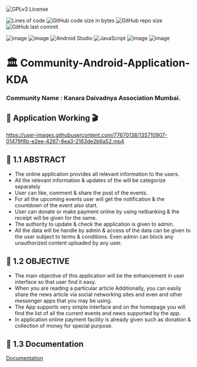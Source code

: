 ![GPLv3 License](https://img.shields.io/badge/License-GPLv3-%23fc6404)

![Lines of code](https://img.shields.io/tokei/lines/github/7Vivek/Community-Android-Application-KDA)
![GitHub code size in bytes](https://img.shields.io/github/languages/code-size/7Vivek/Community-Android-Application-KDA?color=green)
![GitHub repo size](https://img.shields.io/github/repo-size/7Vivek/Community-Android-Application-KDA?color=%23ffcc00)
![GitHub last commit](https://img.shields.io/github/last-commit/7Vivek/Community-Android-Application-KDA?color=%23ff2d55)


![image](https://camo.githubusercontent.com/028e2fa50d07bd7e228b89255fa1bd5ad310d1b3d7c327f67e9510398a045272/68747470733a2f2f696d672e736869656c64732e696f2f7374617469632f76313f7374796c653d666f722d7468652d6261646765266d6573736167653d416e64726f696426636f6c6f723d323232323232266c6f676f3d416e64726f6964266c6f676f436f6c6f723d334444433834266c6162656c3d)
![image](https://img.shields.io/badge/Java-ED8B00?style=for-the-badge&logo=java&logoColor=white)
![Android Studio](https://img.shields.io/badge/Android%20Studio-3DDC84.svg?style=for-the-badge&logo=android-studio&logoColor=white)
![JavaScript](https://img.shields.io/badge/javascript-%23323330.svg?style=for-the-badge&logo=javascript&logoColor=%23F7DF1E)
![image](https://img.shields.io/badge/firebase-ffca28?style=for-the-badge&logo=firebase&logoColor=black)
![image](https://camo.githubusercontent.com/14411d654f8f863d03e96e76c86d0ce62993c0c0ec017b19084cc5a65b0a4ea8/68747470733a2f2f696d672e736869656c64732e696f2f7374617469632f76313f7374796c653d666f722d7468652d6261646765266d6573736167653d52617a6f7270617926636f6c6f723d304332343531266c6f676f3d52617a6f72706179266c6f676f436f6c6f723d464646464646266c6162656c3d)


# 🏛️ Community-Android-Application-KDA

### Community Name : Kanara Daivadnya Association Mumbai.

## 📱 Application Working 🎬

https://user-images.githubusercontent.com/77670138/135710907-01479f8b-e2ee-4267-8ea3-2163de2b6a52.mp4

## 📑 1.1 ABSTRACT

- The online application provides all relevant information to the users.
- All the relevant information & updates of the will be categorize separately
- User can like, comment & share the post of the events.
- For all the upcoming events user will get the notification & the countdown       of the event also start.
- User can donate or make payment online by using netbanking & the receipt will be given for the same.
- The authority to update & check the application is given to admin.
- All the data will be handle by admin & access of the data can be given to the user subject to terms & conditions. Even admin can block any unauthorized content uploaded by any user.

## 🎯 1.2	OBJECTIVE

- The main objective of this application will be the enhancement in user interface so that user find it easy.
- When you are reading a particular article Additionally, you can easily share the news article via social networking sites and even and other messenger apps that you may be using.
- The App supports very simple interface and on the homepage you will find the list of all the current events and news supported by the app.
- In application online payment facility is already given such as donation & collection of money for special purpose.


## 📃 1.3 Documentation

[Documentation](https://github.com/7Vivek/Community-Android-Application-KDA/blob/main/Documentation.pdf)
